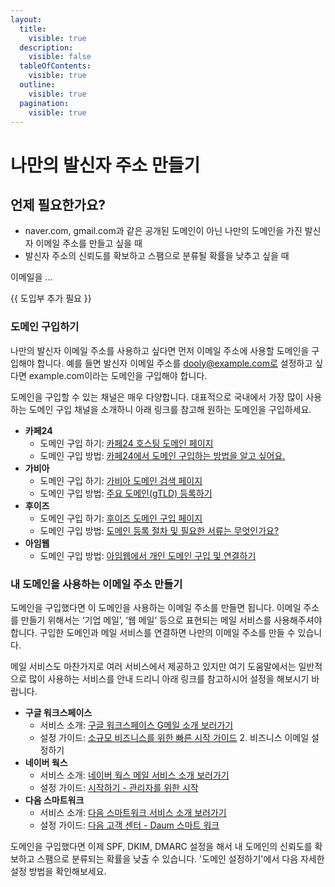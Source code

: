 ```yaml
---
layout:
  title:
    visible: true
  description:
    visible: false
  tableOfContents:
    visible: true
  outline:
    visible: true
  pagination:
    visible: true
---
```


# 나만의 발신자 주소 만들기

## 언제 필요한가요?

* naver.com, gmail.com과 같은 공개된 도메인이 아닌 나만의 도메인을 가진 발신자 이메일 주소를 만들고 싶을 때
* 발신자 주소의 신뢰도를 확보하고 스팸으로 분류될 확률을 낮추고 싶을 때

이메일을 ...

\{{ 도입부 추가 필요 \}}



### 도메인 구입하기 <a href="#h_01hkxpmg3kh5pq9haf9d329h0d" id="h_01hkxpmg3kh5pq9haf9d329h0d"></a>

나만의 발신자 이메일 주소를 사용하고 싶다면 먼저 이메일 주소에 사용할 도메인을 구입해야 합니다. 예를 들면 발신자 이메일 주소를 dooly@example.com로 설정하고 싶다면 example.com이라는 도메인을 구입해야 합니다.

도메인을 구입할 수 있는 채널은 매우 다양합니다. 대표적으로 국내에서 가장 많이 사용하는 도메인 구입 채널을 소개하니 아래 링크를 참고해 원하는 도메인을 구입하세요.

* **카페24**
  * 도메인 구입 하기: [카페24 호스팅 도메인 페이지](https://hosting.cafe24.com/?controller=new\_domain\_search)
  * 도메인 구입 방법: [카페24에서 도메인 구입하는 방법을 알고 싶어요.](https://help.cafe24.com/cs/cs\_faq\_view.php?idx=3681\&page=1\&select\_os=\&mode=\&s\_value=\&categoryIdx=27\&faq\_list=27\&contentNum=32)
* **가비아**
  * 도메인 구입 하기: [가비아 도메인 검색 페이지](https://domain.gabia.com/)
  * 도메인 구입 방법: [주요 도메인(gTLD) 등록하기](https://customer.gabia.com/manual/domain/273/7280)
* **후이즈**
  * 도메인 구입 하기: [후이즈 도메인 구입 페이지](https://domain.whois.co.kr/)
  * 도메인 구입 방법: [도메인 등록 절차 및 필요한 서류는 무엇인가요?](https://cs.whois.co.kr/faq/?p=list\&page=1\&keyfield=sub\_cont\&service=1\&category=1)
* **아임웹**
  * 도메인 구입 방법: [아임웹에서 개인 도메인 구입 및 연결하기](https://imweb.me/faq?mode=view\&category=29\&category2=34\&idx=71417)

### 내 도메인을 사용하는 이메일 주소 만들기 <a href="#h_01hkxpvvcn4vgavz7et7h4200n" id="h_01hkxpvvcn4vgavz7et7h4200n"></a>

도메인을 구입했다면 이 도메인을 사용하는 이메일 주소를 만들면 됩니다. 이메일 주소를 만들기 위해서는 ‘기업 메일’, ‘웹 메일’ 등으로 표현되는 메일 서비스를 사용해주셔야 합니다. 구입한 도메인과 메일 서비스를 연결하면 나만의 이메일 주소를 만들 수 있습니다.

메일 서비스도 마찬가지로 여러 서비스에서 제공하고 있지만 여기 도움말에서는 일반적으로 많이 사용하는 서비스를 안내 드리니 아래 링크를 참고하시어 설정을 해보시기 바랍니다.

* **구글 워크스페이스**
  * 서비스 소개: [구글 워크스페이스 G메일 소개 보러가기](https://workspace.google.com/intl/ko/products/gmail)
  * 설정 가이드: [소규모 비즈니스를 위한 빠른 시작 가이드](https://support.google.com/a/answer/3035792?hl=ko) 2. 비즈니스 이메일 설정하기
* **네이버 웍스**
  * 서비스 소개: [네이버 웍스 메일 서비스 소개 보러가기](https://naver.worksmobile.com/feature/mail)
  * 설정 가이드: [시작하기 - 관리자를 위한 시작](https://guide.worksmobile.com/kr/start/registration)
* **다음 스마트워크**
  * 서비스 소개: [다음 스마트워크 서비스 소개 보러가기](https://mail.daum.net/smartwork)
  * 설정 가이드: [다음 고객 센터 - Daum 스마트 워크](https://cs.daum.net/faq/43/13114.html?page=1)

도메인을 구입했다면 이제 SPF, DKIM, DMARC 설정을 해서 내 도메인의 신뢰도를 확보하고 스팸으로 분류되는 확률을 낮출 수 있습니다. '도메인 설정하기'에서 다음 자세한 설정 방법을 확인해보세요.
